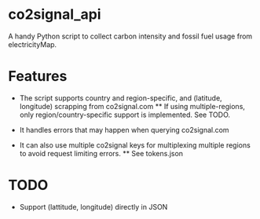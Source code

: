 # co2signal_api
A handy Python script to collect carbon intensity and fossil fuel usage from electricityMap.

# Features
* The script supports country and region-specific, and (latitude, longitude) scrapping from co2signal.com
** If using multiple-regions, only region/country-specific support is implemented. See TODO.

* It handles errors that may happen when querying co2signal.com 
* It can also use multiple co2signal keys for multiplexing multiple regions to avoid request limiting errors.
** See tokens.json

# TODO
* Support (lattitude, longitude) directly in JSON
